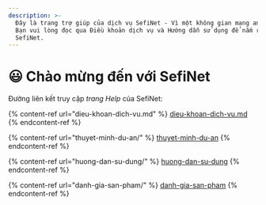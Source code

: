 ```yaml
---
description: >-
  Đây là trang trợ giúp của dịch vụ SefiNet - Vì một không gian mạng an toàn.
  Bạn vui lòng đọc qua Điều khoản dịch vụ và Hướng dẫn sử dụng để nắm rõ hơn về
  SefiNet.
---
```


# 😃 Chào mừng đến với SefiNet

Đường liên kết truy cập _trang Help_ của SefiNet:

{% content-ref url="dieu-khoan-dich-vu.md" %}
[dieu-khoan-dich-vu.md](dieu-khoan-dich-vu.md)
{% endcontent-ref %}

{% content-ref url="thuyet-minh-du-an/" %}
[thuyet-minh-du-an](thuyet-minh-du-an/)
{% endcontent-ref %}

{% content-ref url="huong-dan-su-dung/" %}
[huong-dan-su-dung](huong-dan-su-dung/)
{% endcontent-ref %}

{% content-ref url="danh-gia-san-pham/" %}
[danh-gia-san-pham](danh-gia-san-pham/)
{% endcontent-ref %}
